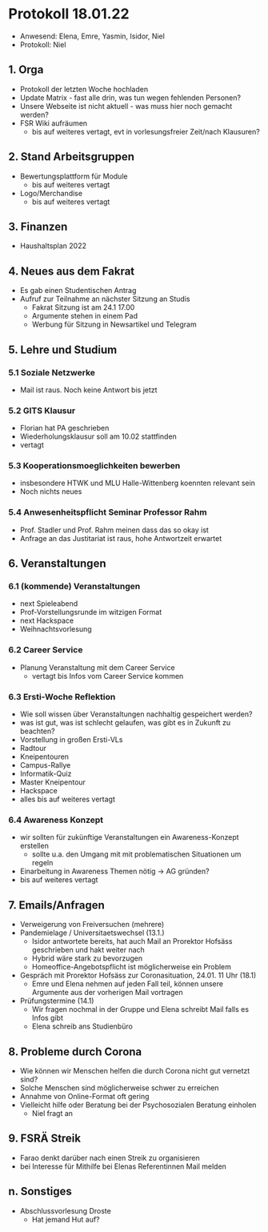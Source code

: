 ---
---

# Protokoll 18.01.22

- Anwesend: Elena, Emre, Yasmin, Isidor, Niel
- Protokoll: Niel

## 1. Orga

- Protokoll der letzten Woche hochladen
- Update Matrix - fast alle drin, was tun wegen fehlenden Personen?
- Unsere Webseite ist nicht aktuell - was muss hier noch gemacht werden?
- FSR Wiki aufräumen
  - bis auf weiteres vertagt, evt in vorlesungsfreier Zeit/nach Klausuren?

## 2. Stand Arbeitsgruppen

- Bewertungsplattform für Module
  - bis auf weiteres vertagt
- Logo/Merchandise
  - bis auf weiteres vertagt

## 3. Finanzen

- Haushaltsplan 2022

## 4. Neues aus dem Fakrat

- Es gab einen Studentischen Antrag
- Aufruf zur Teilnahme an nächster Sitzung an Studis
  - Fakrat Sitzung ist am 24.1 17.00
  - Argumente stehen in einem Pad
  - Werbung für Sitzung in Newsartikel und Telegram

## 5. Lehre und Studium

### 5.1 Soziale Netzwerke

- Mail ist raus. Noch keine Antwort bis jetzt

### 5.2 GITS Klausur

- Florian hat PA geschrieben
- Wiederholungsklausur soll am 10.02 stattfinden
- vertagt

### 5.3 Kooperationsmoeglichkeiten bewerben

- insbesondere HTWK und MLU Halle-Wittenberg koennten relevant sein
- Noch nichts neues

### 5.4 Anwesenheitspflicht Seminar Professor Rahm

- Prof. Stadler und Prof. Rahm meinen dass das so okay ist
- Anfrage an das Justitariat ist raus, hohe Antwortzeit erwartet

## 6. Veranstaltungen

### 6.1 (kommende) Veranstaltungen

- next Spieleabend
- Prof-Vorstellungsrunde im witzigen Format
- next Hackspace
- Weihnachtsvorlesung

### 6.2 Career Service

- Planung Veranstaltung mit dem Career Service
  - vertagt bis Infos vom Career Service kommen

### 6.3 Ersti-Woche Reflektion

- Wie soll wissen über Veranstaltungen nachhaltig gespeichert werden?
- was ist gut, was ist schlecht gelaufen, was gibt es in Zukunft zu beachten?
- Vorstellung in großen Ersti-VLs
- Radtour
- Kneipentouren
- Campus-Rallye
- Informatik-Quiz
- Master Kneipentour
- Hackspace
- alles bis auf weiteres vertagt

### 6.4 Awareness Konzept

- wir sollten für zukünftige Veranstaltungen ein Awareness-Konzept erstellen
  - sollte u.a. den Umgang mit mit problematischen Situationen um regeln
- Einarbeitung in Awareness Themen nötig -> AG gründen?
- bis auf weiteres vertagt

## 7. Emails/Anfragen

- Verweigerung von Freiversuchen (mehrere)
- Pandemielage / Universitaetswechsel (13.1.)
  - Isidor antwortete bereits, hat auch Mail an Prorektor Hofsäss geschrieben und hakt weiter nach
  - Hybrid wäre stark zu bevorzugen
  - Homeoffice-Angebotspflicht ist möglicherweise ein Problem
- Gespräch mit Prorektor Hofsäss zur Coronasituation, 24.01. 11 Uhr (18.1)
  - Emre und Elena nehmen auf jeden Fall teil, können unsere Argumente aus der vorherigen Mail vortragen
- Prüfungstermine (14.1)
  - Wir fragen nochmal in der Gruppe und Elena schreibt Mail falls es Infos gibt
  - Elena schreib ans Studienbüro

## 8. Probleme durch Corona

- Wie können wir Menschen helfen die durch Corona nicht gut vernetzt sind?
- Solche Menschen sind möglicherweise schwer zu erreichen
- Annahme von Online-Format oft gering
- Vielleicht hilfe oder Beratung bei der Psychosozialen Beratung einholen
  - Niel fragt an

## 9. FSRÄ Streik

- Farao denkt darüber nach einen Streik zu organisieren
- bei Interesse für Mithilfe bei Elenas Referentinnen Mail melden

## n. Sonstiges

- Abschlussvorlesung Droste
  - Hat jemand Hut auf?
